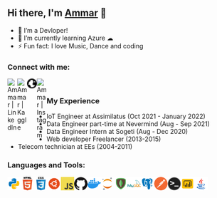 ## Hi there, I'm [Ammar][website] 👋 


- 🔢 I’m a Devloper!
- 🌱 I’m currently learning Azure ☁
- ⚡ Fun fact: I love Music, Dance and coding

### Connect with me:

[<img align="left" alt="Ammar | LinkedIn" width="22px" src="https://cdn.jsdelivr.net/npm/simple-icons@3.13.0/icons/linkedin.svg" />][linkedin]
[<img align="left" alt="Ammar | Kaggle" width="22px" src="https://cdn.jsdelivr.net/npm/simple-icons@3.13.0/icons/kaggle.svg" />][Kaggle]
[<img align="left" alt="Portfolio" width="22px" src="https://raw.githubusercontent.com/iconic/open-iconic/master/svg/globe.svg" />][website]
[<img align="left" alt="Ammar | Instagram" width="22px" src="https://cdn.jsdelivr.net/npm/simple-icons@3.13.0/icons/instagram.svg" />][instagram]


<br />


### My Experience
- IoT Engineer at Assimilatus  (Oct 2021 - January 2022)
- Data Engineer part-time at Nevermind (Aug - Sep 2021)
- Data Engineer Intern at Sogeti (Aug - Dec 2020)
- Web developer Freelancer (2013-2015)
- Telecom technician at EEs (2004-2011)


### Languages and Tools:


<img align="left" alt="python" width="30px" src="ico\python.png" />

<!--img align="left" alt="Visual Studio Code" width="30px" src="https://raw.githubusercontent.com/github/explore/80688e429a7d4ef2fca1e82350fe8e3517d3494d/topics/visual-studio-code/visual-studio-code.png" /-->

<img align="left" alt="HTML5" width="30px" src="https://raw.githubusercontent.com/github/explore/80688e429a7d4ef2fca1e82350fe8e3517d3494d/topics/html/html.png" />
<img align="left" alt="CSS3" width="30px" src="https://raw.githubusercontent.com/github/explore/80688e429a7d4ef2fca1e82350fe8e3517d3494d/topics/css/css.png" />
<img align="left" alt="ubuntu" width="30px" src="ico\ubuntu.png" />
<img align="left" alt="JavaScript" width="30px" src="https://raw.githubusercontent.com/github/explore/80688e429a7d4ef2fca1e82350fe8e3517d3494d/topics/javascript/javascript.png" />
<img align="left" alt="GitHub" width="30px" src="https://raw.githubusercontent.com/github/explore/78df643247d429f6cc873026c0622819ad797942/topics/github/github.png" />
<img align="left" alt="docker" width="30px" src="ico\docker.png" />

<img align="left" alt="jupyter" width="30px" src="ico\jupyter.png" />
<img align="left" alt="mongo" width="30px" src="ico\mongodb.png" />
<img align="left" alt="mysql" width="30px" src="ico\mysql.png" />
<img align="left" alt="postgres" width="30px" src="ico\post.png" />
<img align="left" alt="postman" width="30px" src="ico\postman.png" />
<img align="left" alt="Terminal" width="30px" src="https://raw.githubusercontent.com/github/explore/80688e429a7d4ef2fca1e82350fe8e3517d3494d/topics/terminal/terminal.png" />
<img align="left" alt="powerbi" width="30px" src="ico\powerbi.png" />
<!--img align="left" alt="pycharm" width="30px" src="D:\AmmarSahyoun\ico\pycharm.png" /-->

<!--img align="left" alt="R" width="30px" src="D:\AmmarSahyoun\ico\R.png" /-->
<!--img align="left" alt="intellij" width="30px" src="D:\AmmarSahyoun\ico\intellij.png" /-->
<img align="left" alt="java" width="30px" src="ico\Java.png" />

<br /> 



[website]: https://ammarsahyoun.github.io/portfolio/
[instagram]: https://www.instagram.com/ammaroff/
[linkedin]: https://www.linkedin.com/in/ammar-sahyoun/
[Kaggle]: https://www.kaggle.com/ammarsahyoun

